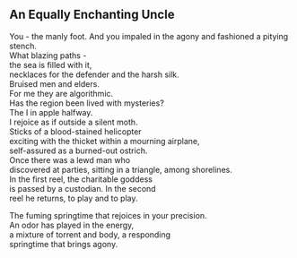An Equally Enchanting Uncle
---------------------------
You - the manly foot. And you impaled in the agony and fashioned a pitying stench.  
What blazing paths -  
the sea is filled with it,  
necklaces for the defender and the harsh silk.  
Bruised men and elders.  
For me they are algorithmic.  
Has the region been lived with mysteries?  
The I in apple halfway.  
I rejoice as if outside a silent moth.  
Sticks of a blood-stained helicopter  
exciting with the thicket within a mourning airplane,  
self-assured as a burned-out ostrich.  
Once there was a lewd man who  
discovered at parties, sitting in a triangle, among shorelines.  
In the first reel, the charitable goddess  
is passed by a custodian. In the second  
reel he returns, to play and to play.  
  
The fuming springtime that rejoices in your precision.  
An odor has played in the energy,  
a mixture of torrent and body, a responding  
springtime that brings agony.  
